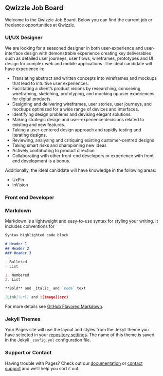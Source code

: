 ## Qwizzle Job Board

Welcome to the Qwizzle Job Board. Below you can find the current job or freelance opportunities at Qwizzle.

### UI/UX Designer

We are looking for a seasoned designer in both user-experience and user-interface design with demonstrable experience creating key deliverables such as detailed user journeys, user flows, wireframes, prototypes and UI design for complex web and mobile applications. The ideal candidate will have experience in:

- Translating abstract and written concepts into wireframes and mockups that lead to intuitive user experiences.
- Facilitating a client’s product visions by researching, conceiving, wireframing, sketching, prototyping, and mocking up user experiences for digital products.
- Designing and delivering wireframes, user stories, user journeys, and mockups optimized for a wide range of devices and interfaces.
- Identifying design problems and devising elegant solutions.
- Making strategic design and user-experience decisions related to existing and new features.
- Taking a user-centered design approach and rapidly testing and iterating designs.
- Reviewing, analysing and critiquing existing customer-centred designs
- Taking smart risks and championing new ideas
- Actively contributing to product direction
- Collaborating with other front-end developers or experience with front end development is a bonus.

Additionally, the ideal caniddate will have knowledge in the following areas:

- UxPin
- InVision



### Front end Developer








### Markdown

Markdown is a lightweight and easy-to-use syntax for styling your writing. It includes conventions for

```markdown
Syntax highlighted code block

# Header 1
## Header 2
### Header 3

- Bulleted
- List

1. Numbered
2. List

**Bold** and _Italic_ and `Code` text

[Link](url) and ![Image](src)
```

For more details see [GitHub Flavored Markdown](https://guides.github.com/features/mastering-markdown/).

### Jekyll Themes

Your Pages site will use the layout and styles from the Jekyll theme you have selected in your [repository settings](https://github.com/mikal-chawdry/Working-at-Qwizzle/settings). The name of this theme is saved in the Jekyll `_config.yml` configuration file.

### Support or Contact

Having trouble with Pages? Check out our [documentation](https://help.github.com/categories/github-pages-basics/) or [contact support](https://github.com/contact) and we’ll help you sort it out.
